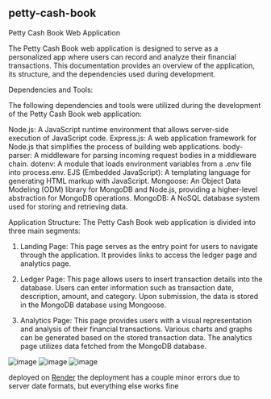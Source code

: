 ## petty-cash-book

Petty Cash Book Web Application

The Petty Cash Book web application is designed to serve as a personalized app where users can record and analyze their financial transactions. This documentation provides an overview of the application, its structure, and the dependencies used during development.

Dependencies and Tools:

The following dependencies and tools were utilized during the development of the Petty Cash Book web application:

Node.js: A JavaScript runtime environment that allows server-side execution of JavaScript code.
Express.js: A web application framework for Node.js that simplifies the process of building web applications.
body-parser: A middleware for parsing incoming request bodies in a middleware chain.
dotenv: A module that loads environment variables from a .env file into process.env.
EJS (Embedded JavaScript): A templating language for generating HTML markup with JavaScript.
Mongoose: An Object Data Modeling (ODM) library for MongoDB and Node.js, providing a higher-level abstraction for MongoDB operations.
MongoDB: A NoSQL database system used for storing and retrieving data.


Application Structure:
The Petty Cash Book web application is divided into three main segments:

1)  Landing Page:
This page serves as the entry point for users to navigate through the application.
It provides links to access the ledger page and analytics page.


2) Ledger Page:
This page allows users to insert transaction details into the database.
Users can enter information such as transaction date, description, amount, and category.
Upon submission, the data is stored in the MongoDB database using Mongoose.


3) Analytics Page:
This page provides users with a visual representation and analysis of their financial transactions.
Various charts and graphs can be generated based on the stored transaction data.
The analytics page utilizes data fetched from the MongoDB database.


![image](https://github.com/gnaaruag/petty-cash-book/assets/68043860/53f5140f-65a6-4286-ad38-6d6118ea4571)
![image](https://github.com/gnaaruag/petty-cash-book/assets/68043860/3f1a4d5f-d028-4a06-9d3e-9795a8ef13b0)
![image](https://github.com/gnaaruag/petty-cash-book/assets/68043860/a686ed0f-c0dd-42fa-b9bf-3e4d0223d20a)

deployed on [Render](https://petty-cash-app.onrender.com)
the deployment has a couple minor errors due to server date formats, but everything else works fine
